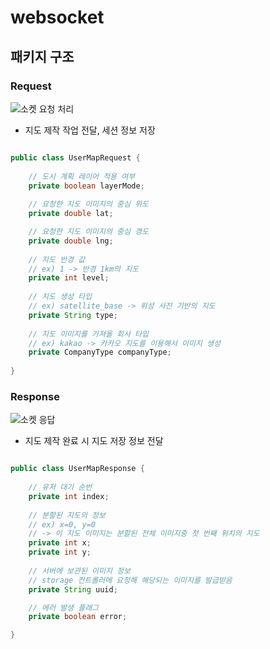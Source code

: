 # websocket
## 패키지 구조
### Request
![소켓 요청 처리](https://user-images.githubusercontent.com/59993347/178676489-231a8515-349a-4364-95b3-6f31a9cada5f.png)

- 지도 제작 작업 전달, 세션 정보 저장

```java

public class UserMapRequest {
    
    // 도시 계획 레이어 적용 여부
    private boolean layerMode;
    
    // 요청한 지도 이미지의 중심 위도
    private double lat;

    // 요청한 지도 이미지의 중심 경도
    private double lng;
    
    // 지도 반경 값
    // ex) 1 -> 반경 1km의 지도
    private int level;
    
    // 지도 생성 타입
    // ex) satellite_base -> 위성 사진 기반의 지도
    private String type;
    
    // 지도 이미지를 가져올 회사 타입
    // ex) kakao -> 카카오 지도를 이용해서 이미지 생성
    private CompanyType companyType;
    
}
```

### Response
![소켓 응답](https://user-images.githubusercontent.com/59993347/178674655-d6c01a8e-95b4-4ab4-8d97-0682821208ed.png)

- 지도 제작 완료 시 지도 저장 정보 전달

```java

public class UserMapResponse {
    
    // 유저 대기 순번
    private int index;
    
    // 분할된 지도의 정보
    // ex) x=0, y=0 
    // -> 이 지도 이미지는 분할된 전체 이미지중 첫 번째 위치의 지도
    private int x;
    private int y;
    
    // 서버에 보관된 이미지 정보
    // storage 컨트롤러에 요청해 해당되는 이미지를 발급받음
    private String uuid;

    // 에러 발생 플래그
    private boolean error;

}
```